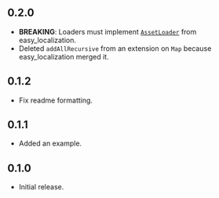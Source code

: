 ## 0.2.0

* **BREAKING**: Loaders must implement
  [`AssetLoader`](https://pub.dev/documentation/easy_localization/latest/easy_localization/AssetLoader-class.html)
  from easy_localization.
* Deleted `addAllRecursive` from an extension on `Map` because easy_localization merged it.

## 0.1.2

* Fix readme formatting.

## 0.1.1

* Added an example.

## 0.1.0

* Initial release.
